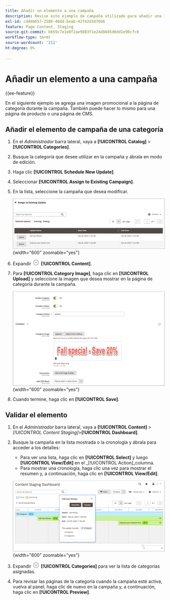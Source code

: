 ```yaml
---
title: Añadir un elemento a una campaña
description: Revise este ejemplo de campaña utilizado para añadir una imagen promocional a la página de categoría durante la campaña.
exl-id: cd46b657-2586-46dd-beab-42f42d3476b6
feature: Page Content, Staging
source-git-commit: b659c7e1e8f2ae9883f1e24d8045d6dd1e90cfc0
workflow-type: tm+mt
source-wordcount: '211'
ht-degree: 0%

---
```


# Añadir un elemento a una campaña

{{ee-feature}}

En el siguiente ejemplo se agrega una imagen promocional a la página de categoría durante la campaña. También puede hacer lo mismo para una página de producto o una página de CMS.

## Añadir el elemento de campaña de una categoría

1. En el _Administrador_ barra lateral, vaya a **[!UICONTROL Catalog]** > **[!UICONTROL Categories]**.

1. Busque la categoría que desee utilizar en la campaña y ábrala en modo de edición.

1. Haga clic **[!UICONTROL Schedule New Update]**.

1. Seleccionar **[!UICONTROL Assign to Existing Campaign]**.

1. En la lista, seleccione la campaña que desea modificar.

   ![Asignación a una campaña existente](./assets/content-staging-assign-to-existing-campaign.png){width="600" zoomable="yes"}

1. Expandir ![Selector de expansión](../assets/icon-display-expand.png) **[!UICONTROL Content]**.

1. Para **[!UICONTROL Category Image]**, haga clic en **[!UICONTROL Upload]** y seleccione la imagen que desea mostrar en la página de categoría durante la campaña.

   ![Adición de una imagen de categoría](./assets/content-staging-existing-category-image.png){width="600" zoomable="yes"}

1. Cuando termine, haga clic en **[!UICONTROL Save]**.

## Validar el elemento

1. En el _Administrador_ barra lateral, vaya a  **[!UICONTROL Content]** > _[!UICONTROL Content Staging]_>**[!UICONTROL Dashboard]**.

1. Busque la campaña en la lista mostrada o la cronología y ábrala para acceder a los detalles:

   - Para ver una lista, haga clic en **[!UICONTROL Select]** y luego **[!UICONTROL View/Edit]** en el _[!UICONTROL Action]_columna.
   - Para mostrar una cronología, haga clic una vez para mostrar el resumen y, a continuación, haga clic en **[!UICONTROL View/Edit]**.

   ![Detalles de campaña](./assets/content-staging-dashboard-summary.png){width="600" zoomable="yes"}

1. Expandir ![Selector de expansión](../assets/icon-display-expand.png) **[!UICONTROL Categories]** para ver la lista de categorías asignadas.

1. Para revisar las páginas de la categoría cuando la campaña esté activa, vuelva al panel, haga clic de nuevo en la campaña y, a continuación, haga clic en **[!UICONTROL Preview]**.
